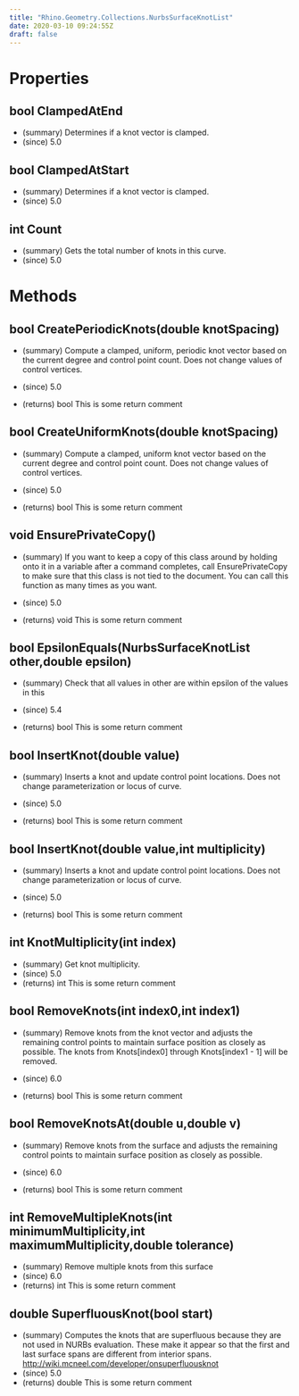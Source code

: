 ```yaml
---
title: "Rhino.Geometry.Collections.NurbsSurfaceKnotList"
date: 2020-03-10 09:24:55Z
draft: false
---
```


# Properties
## bool ClampedAtEnd
- (summary) Determines if a knot vector is clamped.
- (since) 5.0
## bool ClampedAtStart
- (summary) Determines if a knot vector is clamped.
- (since) 5.0
## int Count
- (summary) Gets the total number of knots in this curve.
- (since) 5.0
# Methods
## bool CreatePeriodicKnots(double knotSpacing)
- (summary) 
     Compute a clamped, uniform, periodic knot vector based on the current
     degree and control point count. Does not change values of control
     vertices.
     
- (since) 5.0
- (returns) bool This is some return comment
## bool CreateUniformKnots(double knotSpacing)
- (summary) 
     Compute a clamped, uniform knot vector based on the current
     degree and control point count. Does not change values of control
     vertices.
     
- (since) 5.0
- (returns) bool This is some return comment
## void EnsurePrivateCopy()
- (summary) 
     If you want to keep a copy of this class around by holding onto it in a variable after a command
     completes, call EnsurePrivateCopy to make sure that this class is not tied to the document. You can
     call this function as many times as you want.
     
- (since) 5.0
- (returns) void This is some return comment
## bool EpsilonEquals(NurbsSurfaceKnotList other,double epsilon)
- (summary) 
     Check that all values in other are within epsilon of the values in this
     
- (since) 5.4
- (returns) bool This is some return comment
## bool InsertKnot(double value)
- (summary) 
     Inserts a knot and update control point locations.
     Does not change parameterization or locus of curve.
     
- (since) 5.0
- (returns) bool This is some return comment
## bool InsertKnot(double value,int multiplicity)
- (summary) 
     Inserts a knot and update control point locations.
     Does not change parameterization or locus of curve.
     
- (since) 5.0
- (returns) bool This is some return comment
## int KnotMultiplicity(int index)
- (summary) Get knot multiplicity.
- (since) 5.0
- (returns) int This is some return comment
## bool RemoveKnots(int index0,int index1)
- (summary) 
     Remove knots from the knot vector and adjusts the remaining control points to maintain surface position as closely as possible.
     The knots from Knots[index0] through Knots[index1 - 1] will be removed.
     
- (since) 6.0
- (returns) bool This is some return comment
## bool RemoveKnotsAt(double u,double v)
- (summary) 
     Remove knots from the surface and adjusts the remaining control points to maintain surface position as closely as possible.
     
- (since) 6.0
- (returns) bool This is some return comment
## int RemoveMultipleKnots(int minimumMultiplicity,int maximumMultiplicity,double tolerance)
- (summary) Remove multiple knots from this surface
- (since) 6.0
- (returns) int This is some return comment
## double SuperfluousKnot(bool start)
- (summary) 
     Computes the knots that are superfluous because they are not used in NURBs evaluation.
     These make it appear so that the first and last surface spans are different from interior spans.
     http://wiki.mcneel.com/developer/onsuperfluousknot
- (since) 5.0
- (returns) double This is some return comment
